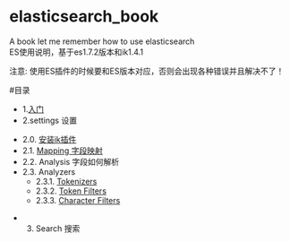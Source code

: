 # elasticsearch_book
A book let me remember how to use  elasticsearch <br>
ES使用说明，基于es1.7.2版本和ik1.4.1 <br>

注意: 使用ES插件的时候要和ES版本对应，否则会出现各种错误并且解决不了！ <br>

#目录
* 1.<a target="_blank"  href="入门.md">入门</a>
* 2.settings 设置
 - 2.0. <a target="_blank" href="安装ik插件.md">安装ik插件</a>
 - 2.1. <a target="_blank"  href="Mapping字段映射.md">Mapping 字段映射</a>
 - 2.2. Analysis 字段如何解析
 - 2.3. Analyzers
    - 2.3.1. <a target="_blank" href="Tokenizers.md">Tokenizers</a>
    - 2.3.2. <a target="_blank" href="Token Filters.md">Token Filters</a>
    - 2.3.3. <a target="_blank" href="Character Filters.md">Character Filters</a>
* 3. Search 搜索

